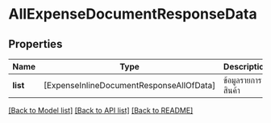 # AllExpenseDocumentResponseData

## Properties
Name | Type | Description | Notes
------------ | ------------- | ------------- | -------------
**list** | [ExpenseInlineDocumentResponseAllOfData] | ข้อมูลรายการสินค้า | [optional] 

[[Back to Model list]](../README.md#documentation-for-models) [[Back to API list]](../README.md#documentation-for-api-endpoints) [[Back to README]](../README.md)


